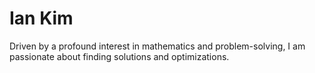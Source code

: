 # Ian Kim

Driven by a profound interest in mathematics and problem-solving, I am passionate about finding solutions and optimizations.

